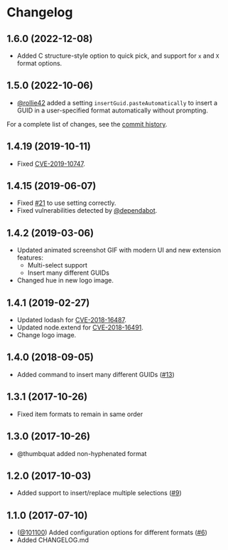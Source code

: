 # Changelog

## 1.6.0 (2022-12-08)

* Added C structure-style option to quick pick, and support for `x` and `X` format options.

## 1.5.0 (2022-10-06)

* [@rollie42](https://github.com/rollie42) added a setting `insertGuid.pasteAutomatically` to insert a GUID in a user-specified format automatically without prompting.

For a complete list of changes, see the [commit history](https://github.com/heaths/vscode-guid/commits/main).

## 1.4.19 (2019-10-11)

* Fixed [CVE-2019-10747](https://nvd.nist.gov/vuln/detail/CVE-2019-10747).

## 1.4.15 (2019-06-07)

* Fixed [#21](https://github.com/heaths/vscode-guid/issues/21) to use setting correctly.
* Fixed vulnerabilities detected by [@dependabot](https://github.com/apps/dependabot).

## 1.4.2 (2019-03-06)

* Updated animated screenshot GIF with modern UI and new extension features:
  * Multi-select support
  * Insert many different GUIDs
* Changed hue in new logo image.

## 1.4.1 (2019-02-27)

* Updated lodash for [CVE-2018-16487](https://nvd.nist.gov/vuln/detail/CVE-2018-16487).
* Updated node.extend for [CVE-2018-16491](https://nvd.nist.gov/vuln/detail/CVE-2018-16491).
* Change logo image.

## 1.4.0 (2018-09-05)

* Added command to insert many different GUIDs ([#13](https://github.com/heaths/vscode-guid/issues/13))

## 1.3.1 (2017-10-26)

* Fixed item formats to remain in same order

## 1.3.0 (2017-10-26)

* @thumbquat added non-hyphenated format

## 1.2.0 (2017-10-03)

* Added support to insert/replace multiple selections ([#9](https://github.com/heaths/vscode-guid/issues/9))

## 1.1.0 (2017-07-10)

* ([@101100](https://github.com/101100)) Added configuration options for different formats ([#6](https://github.com/heaths/vscode-guid/issues/6))
* Added CHANGELOG.md
